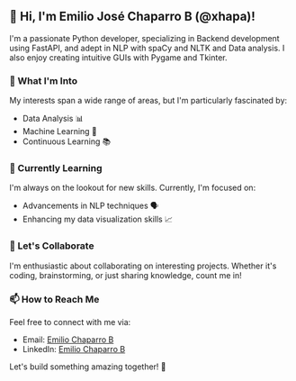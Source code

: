 ## 👋 Hi, I'm Emilio José Chaparro B (@xhapa)!

I'm a passionate Python developer, specializing in Backend development using FastAPI, and adept in NLP with spaCy and NLTK and Data analysis. I also enjoy creating intuitive GUIs with Pygame and Tkinter.

### 👀 What I'm Into

My interests span a wide range of areas, but I'm particularly fascinated by:

- Data Analysis 📊
- Machine Learning 🤖
- Continuous Learning 📚

### 🌱 Currently Learning

I'm always on the lookout for new skills. Currently, I'm focused on:

- Advancements in NLP techniques 🗣️
- Enhancing my data visualization skills 📈

### 💞️ Let's Collaborate

I'm enthusiastic about collaborating on interesting projects. Whether it's coding, brainstorming, or just sharing knowledge, count me in!

### 📫 How to Reach Me

Feel free to connect with me via:

- Email: [Emilio Chaparro B](mailto:emicb0111@gmail.com)
- LinkedIn: [Emilio Chaparro B](https://www.linkedin.com/in/emiliochaparro/)

Let's build something amazing together! 🚀

